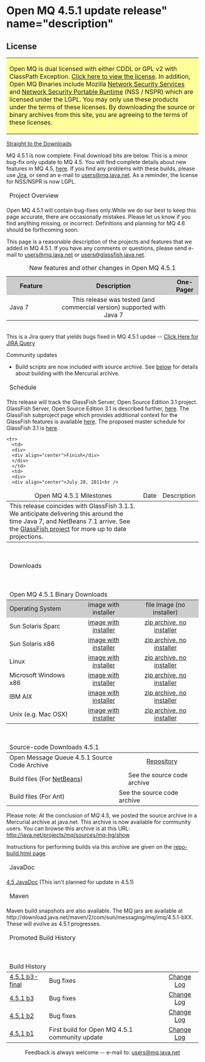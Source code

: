 # Open MQ 4.5.1 update release" name="description"

## License

<thread> </thread>
<table border="0" width="100%">

  <tbody>
    <tr>
      <td bgcolor="#ffff99">
      <p class="generic1"> Open MQ is dual licensed with either CDDL or
GPL v2 with ClassPath Exception. <a href="LICENSE.txt">Click here to
view the license</a>. In addition, Open MQ Binaries include Mozilla <a href="http://www.mozilla.org/projects/security/pki/nss/">Network
Security Services</a> and <a href="http://www.mozilla.org/projects/nspr/">Network Security Portable
Runtime</a> (NSS / NSPR) which are licensed under the LGPL. You may
only use these products under the terms of these licenses. By
downloading the source or binary archives from this site, you are
agreeing to the terms of these licenses.</p>
      </td>
    </tr>
  </tbody>
</table>

<p><a href="#download">Straight to the Downloads</a></p>

<p>MQ 4.5.1 is now complete. Final download bits are below. This is a
minor bug-fix only update to MQ 4.5. You will find complete details
about new features in MQ 4.5, <a href="4.5.html">here</a>. If you find any problems with these
builds, please use <a href="http://java.net/jira/browse/MQ">Jira</a>,
or send an e-mail to <a href="mailto:users@mq.java.net">users@mq.java.net</a>.
As a reminder, the license for NSS/NSPR
is now LGPL.</p>

<thread>
</thread>
<table class="generic1" border="0" cellpadding="0" cellspacing="0" width="95%">

  <thead> <tr>
    <td>
    <div>Project Overview </div>
    </td>
  </tr>
  </thead> <tbody>
  </tbody> <tbody>
  </tbody>
</table>

<p>Open MQ 4.5.1 will contain bug-fixes only.While we do our best to
keep this page accurate, there are occasionally mistakes. Please let us
know if you find anything missing, or incorrect. Definitions and
planning for MQ 4.6 should be forthcoming soon. </p>

<p>This page is a reasonable description of the projects and features
that we added in MQ 4.5.1. If you have any comments or questions,
please send e-mail to <a href="mailto:users@mq.java.net">users@mq.java.net</a>
or <a href="mailto:users@glassfish.java.net">users</a><a href="mailto:users@glassfish.java.net">@glassfish.java.net</a>. </p>

<table class="generic1" summary="This is a list of new features and other changes in Open MQ 4.5." border="0" width="100%">

  <caption> <span class="style1">New features and other changes in
Open MQ 4.5.1 </span> </caption> <tbody>
    <tr bgcolor="#cccccc">
      <th scope="col" width="19%">Feature</th>
      <th scope="col" width="44%">Description</th>
      <th scope="col" width="6%">
      <div align="center">One-Pager</div>
      </th>
    </tr>
    <tr>
      <td>Java 7<br />
      </td>
      <td style="text-align: center;">This release was tested (and commercial version) supported with Java 7<br />
      </td>
      <td><br />
      </td>
    </tr>
    
    
    
    
    
    
    
    
    
    
    
  </tbody>
</table><br />This is a Jira query that yields bugs fixed in MQ 4.5.1 updae -- <a href="http://java.net/jira/secure/IssueNavigator.jspa?reset=true&amp;jqlQuery=project+%3D+MQ+AND+fixVersion+%3D+%224.5.1_b03%22+AND+status+%3D+Resolved">Click Here for JIRA Query</a><br />
<p>Community updates</p>

<ul>

  <li>Build scripts are now included with source archive. See <a href="#source">below</a> for details about building with the Mercurial
archive. </li>
</ul>

<thread>
</thread>
<table class="generic1" border="0" cellpadding="0" cellspacing="0" width="95%">

  <thead> <tr>
    <td>
    <div>Schedule</div>
    </td>
  </tr>
  </thead> <tbody>
  </tbody> <tbody>
  </tbody>
</table>

<p>This release will track the GlassFish Server, Open Source Edition
3.1 project. GlassFish Server, Open Source Edition 3.1 is described
further, <a href="https://glassfish.java.net/wiki-archive/GlassFishv3.1.html">here</a>.
The GlassFish subproject page which provides additional context for the
GlassFish features is available <a href="https://glassfish.java.net/wiki-archive/3.1JMS.html">here</a>. The
proposed master schedule for GlassFish 3.1 is <a href="https://glassfish.java.net/wiki-archive/GlassFishV3Schedule.html#section-GlassFishV3Schedule-section-GlassFishV3Schedule-GlassFishServerOpenSourceEdition3.1">here</a>.
</p>

<thread>
</thread>
<table class="generic1" border="0" cellpadding="0" cellspacing="0" width="95%">

  <thead> <tr>
    <td>
    <div>
    <div align="center">Open MQ 4.5.1 Milestones </div>
    </div>
    </td>
    <td>
    <div>
    <div align="center">Date</div>
    </div>
    </td>
    <td>
    <div>
    <div align="center">Description</div>
    </div>
    </td>
  </tr>
  </thead> <tbody>
    
    
    <tr>
      <td>
      <div>
      <div align="center">Finish</div>
      </div>
      </td>
      <td>
      <div>
      <div align="center">July 28, 2011<br />
 </div>
      </div>
      </td>
      <td>
      <div>This release coincides with GlassFish 3.1.1. We anticipate
delivering this around the time Java 7, and NetBeans 7.1 arrive. See
the <a href="http://glassfish.java.net">GlassFish project</a> for more up to date projections.<br />
 </div>
      </td>
    </tr>
  </tbody> <tbody>
  </tbody>
</table>

<p>&nbsp;</p>

<thread>
</thread>
<table class="generic1" border="0" cellpadding="0" cellspacing="0" width="95%">

  <thead> <tr>
    <td>
    <div><a name="download" id="download">Downloads</a></div>
    <a name="download" id="download"> </a></td>
  </tr>
  </thead> <tbody>
  </tbody> <tbody>
  </tbody>
</table>

<p><br />
</p>

<thread>
</thread>
<table class="generic1" border="0" cellpadding="0" cellspacing="0" width="95%">

  <thead> <tr>
    <td colspan="3">
    <div><a name="fileinstall" id="fileinstall">Open MQ 4.5.1 Binary
Downloads <blink><em /></blink><em><em><em /></em></em></a></div>
<em><em><em><em><em>    <a name="fileinstall" id="fileinstall"><em> </em></a></em></em></em></em></em></td>
  </tr>
  </thead> <tbody>
    <tr bgcolor="#cccccc">
      <td>
      <div>Operating System</div>
      </td>
      <td>
      <div>
      <div align="center">image with installer </div>
      </div>
      </td>
      <td>
      <div>
      <div align="center">file image (no installer) </div>
      </div>
      </td>
    </tr>
    <tr>
      <td>
      <div>Sun Solaris Sparc</div>
      </td>
      <td>
      <div align="center"><a href="http://download.java.net/mq/open-mq/4.5.1/latest/openmq4_5_1-installer-SunOS.zip">image
with installer</a> </div>
      </td>
      <td>
      <div align="center"><a href="http://download.java.net/mq/open-mq/4.5.1/latest/openmq4_5_1-binary-SunOS.zip">zip
archive, no installer</a></div>
      </td>
    </tr>
    <tr>
      <td>
      <div>Sun Solaris x86</div>
      </td>
      <td>
      <div align="center"><a href="http://download.java.net/mq/open-mq/4.5.1/latest/openmq4_5_1-installer-SunOS_X86.zip">image
with installer </a></div>
      </td>
      <td>
      <div align="center"><a href="http://download.java.net/mq/open-mq/4.5.1/latest/openmq4_5_1-binary-SunOS_X86.zip">zip
archive, no installer</a></div>
      </td>
    </tr>
    <tr>
      <td>
      <div>Linux</div>
      </td>
      <td>
      <div align="center"><a href="http://download.java.net/mq/open-mq/4.5.1/latest/openmq4_5_1-installer-Linux_X86.zip">image
with installer</a> </div>
      </td>
      <td>
      <div align="center"><a href="http://download.java.net/mq/open-mq/4.5.1/latest/openmq4_5_1-binary-Linux_X86.zip">zip
archive, no installer</a></div>
      </td>
    </tr>
    <tr>
      <td>
      <div>Microsoft Windows x86</div>
      </td>
      <td>
      <div align="center"><a href="http://download.java.net/mq/open-mq/4.5.1/latest/openmq4_5_1-installer-WINNT.zip">image
with installer</a> </div>
      </td>
      <td>
      <div align="center"><a href="http://download.java.net/mq/open-mq/4.5.1/latest/openmq4_5_1-binary-WINNT.zip">zip
archive, no installer</a> </div>
      </td>
    </tr>
    <tr>
      <td>
      <div>IBM AIX</div>
      </td>
      <td>
      <div align="center"><a href="http://download.java.net/mq/open-mq/4.5.1/latest/openmq4_5_1-installer-AIX.zip">image
with installer</a> </div>
      </td>
      <td>
      <div align="center"><a href="http://download.java.net/mq/open-mq/4.5.1/latest/openmq4_5_1-binary-AIX.zip">zip
archive, no installer</a></div>
      </td>
    </tr>
    <tr>
      <td>
      <div>Unix (e.g. Mac OSX)</div>
      </td>
      <td>
      <div align="center"><a href="http://download.java.net/mq/open-mq/4.5.1/latest/openmq4_5_1-installer-Unix.zip">image
with installer </a></div>
      </td>
      <td>
      <div align="center"><a href="http://download.java.net/mq/open-mq/4.5.1/latest/openmq4_5_1-binary-Unix.zip">zip
archive, no installer</a></div>
      </td>
    </tr>
  </tbody> <tbody>
  </tbody>
</table>

<br />

<table class="generic1" border="0" cellpadding="0" cellspacing="0" width="95%">

  <thead> <tr>
    <td colspan="3">
    <div><a name="source" id="source">Source-code Downloads 4.5.1</a></div>
    <a name="source" id="source"> </a></td>
  </tr>
  </thead> <tbody>
    <tr>
      <td colspan="2">
      <div>Open Message Queue 4.5.1 Source Code Archive </div>
      </td>
      <td>
      <div>
      <div align="center"><a href="http://java.net/projects/mq/sources/mq-hg/show">Repository</a><br />
 </div>
      </div>
      </td>
    </tr>
    <tr>
      <td>
      <div>Build files (For <a href="http://netbeans.org">NetBeans</a>)</div>
      </td>
      <td>
      <div> <a href="http://download.java.net/mq/open-mq/4.4u1/b7-final/CompilingAndRunningInNetBeans.txt">
      </a></div>
      <a href="http://download.java.net/mq/open-mq/4.4u1/b7-final/CompilingAndRunningInNetBeans.txt">
      <br />
      </a></td>
      <td>See the source code archive </td>
    </tr>
    <tr>
      <td>
      <div>Build files (For Ant)</div>
      </td>
      <td colspan="2">See the source code archive </td>
    </tr>
  </tbody>
</table>

<p>Please note: At the conclusion of MQ 4.5, we posted the source
archive in a Mercurial archive at java.net. This archive is now
available for community users. You can browse this archive is at this
URL: <a href="http://java.net/projects/mq/sources/mq-hg/show">http://java.net/projects/mq/sources/mq-hg/show</a></p>

<p>Instructions for performing builds via this archive are given on the
<a href="repo-build.html">repo-build.html page</a>.</p>


<thread>
</thread>
<table class="generic1" border="0" cellpadding="0" cellspacing="0" width="95%">

  <thead> <tr>
    <td>
    <div>JavaDoc</div>
    </td>
  </tr>
  </thead> <tbody>
  </tbody> <tbody>
  </tbody>
</table>

<p><a href="javadoc/4.5/javadoc/overview-summary.html">4.5 JavaDoc</a> (This isn't planned for update in 4.5.1) </p>

<thread>
</thread>
<table class="generic1" border="0" cellpadding="0" cellspacing="0" width="95%">

  <thead> <tr>
    <td height="23">
    <div>Maven</div>
    </td>
  </tr>
  </thead> <tbody>
  </tbody> <tbody>
  </tbody>
</table>

<p>Maven build snapshots are also available. The MQ jars are available at <br />http://download.java.net/maven/2/com/sun/messaging/mq/imq/4.5.1-bXX. These will
evolve as 4.5.1 progresses. </p>

<thread>
</thread>
<table class="generic1" border="0" cellpadding="0" cellspacing="0" width="95%">

  <thead> <tr>
    <td>
    <div>Promoted Build History </div>
    </td>
  </tr>
  </thead> <tbody>
  </tbody> <tbody>
  </tbody>
</table>

<p><br />
 </p>

<table class="generic1" border="0" cellpadding="0" cellspacing="0" width="95%">

  <thead> <tr>
    <td colspan="3">
    <div><a name="version-history" id="version-history">Build History </a></div>
    <a name="version-history" id="version-history"> </a></td>
  </tr>
  </thead> <tbody>
    <tr>
<td>
      <div>
      <div align="left"><a href="http://download.java.net/mq/open-mq/4.5.1/b03-final">4.5.1 b3-final</a><a href="http://download.java.net/mq/open-mq/4.5.1/b03-final"><br />
      </a></div>
      </div>
      </td><td>
      <div>Bug fixes<br />
      </div>
      </td><td>
      <div>
      <div align="center"><a href="http://download.java.net/mq/open-mq/4.5.1/b03-final/changes.html">Change
Log </a></div>
      </div>
      </td></tr>
    <tr>
<td>
      <div>
      <div align="left"><a href="http://download.java.net/mq/open-mq/4.5.1/b03">4.5.1 b3</a><a href="http://download.java.net/mq/open-mq/4.5.1-b03">
      </a></div>
      </div>
      </td><td>
      <div>Bug fixes<br />
      </div>
      </td><td>
      <div>
      <div align="center"><a href="http://download.java.net/mq/open-mq/4.5.1/b03/changes.html">Change
Log </a></div>
</div>
      </td></tr>
<tr>
      <td>
      <div>
      <div align="left"><a href="http://download.java.net/mq/open-mq/4.5.1/b02">4.5.1 b2<br />
      </a></div>
      </div>
      </td>
      <td>
      <div>Bug fixes<br />
      </div>
      </td>
      <td>
      <div>
      <div align="center"><a href="http://download.java.net/mq/open-mq/4.5.1/b02/changes.html">Change
Log </a></div>
      </div>
      </td>
    </tr>
    <tr>
      <td>
      <div>
      <div align="left"><a href="http://download.java.net/mq/open-mq/4.5.1/b01/">4.5.1 b1<br />
      </a></div>
      </div>
      </td>
      <td>
      <div>First build for Open MQ 4.5.1 community update<br />
      </div>
      </td>
      <td>
      <div>
      <div align="center"><a href="http://download.java.net/mq/open-mq/4.5.1/b01/changes.html">Change
Log </a></div>
      </div>
      </td>
    </tr>
  </tbody>
</table>

<p align="center">Feedback is always welcome -- e-mail to: <a href="mailto:users@mq.java.net">users@mq.java.net</a></p>

